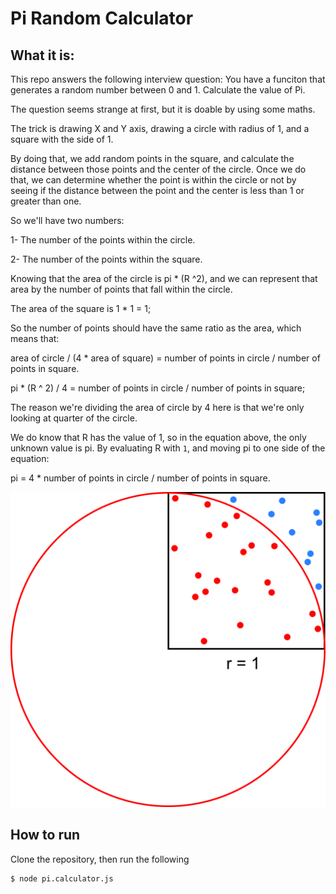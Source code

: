 # Pi Random Calculator
## What it is:
This repo answers the following interview question:
You have a funciton that generates a random number between 0 and 1. Calculate the value of Pi.

The question seems strange at first, but it is doable by using some maths.

The trick is drawing X and Y axis, drawing a circle with radius of 1, and a square with the side of 1.

By doing that, we add random points in the square, and calculate the distance between those points and the center of the circle. Once we do that, we can determine whether the point is within the circle or not by seeing if the distance between the point and the center is less than 1 or greater than one.

So we'll have two numbers:

1- The number of the points within the circle.

2- The number of the points within the square.

Knowing that the area of the circle is pi * (R ^2), and we can represent that area by the number of points that fall within the circle.

The area of the square is 1 * 1 = 1;

So the number of points should have the same ratio as the area, which means that:

area of circle / (4 * area of square) = number of points in circle / number of points in square.

pi * (R ^ 2) / 4 = number of points in circle / number of points in square;


The reason we're dividing the area of circle by 4 here is that we're only looking at quarter of the circle.

We do know that R has the value of 1, so in the equation above, the only unknown value is pi.
By evaluating R with `1`, and moving pi to one side of the equation:

pi = 4 * number of points in circle / number of points in square.

![alt text][scattaered points]

## How to run
Clone the repository, then run the following
```bash
$ node pi.calculator.js
```

[scattaered points]: ./scattered-points.png "Scattered points in square"
